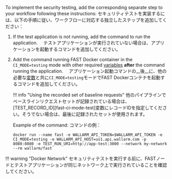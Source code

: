 To implement the security testing, add the corresponding separate step to your workflow following these instructions:
セキュリティテストを実装するには、以下の手順に従い、ワークフローに対応する独立したステップを追加してください：

1. If the test application is not running, add the command to run the application.
　テストアプリケーションが実行されていない場合は、アプリケーションを起動するコマンドを追加してください。

2. Add the command running FAST Docker container in the `CI_MODE=testing` mode with other required [variables](../ci-mode-testing.md#environment-variables-in-testing-mode) __after__ the command running the application.
　アプリケーション起動コマンドの__後__に、他の必要な[変数](../ci-mode-testing.md#environment-variables-in-testing-mode)と共に`CI_MODE=testing`モードでFAST Dockerコンテナを起動するコマンドを追加してください。

    !!! info "Using the recorded set of baseline requests"
        他のパイプラインでベースラインリクエストセットが記録されている場合は、[TEST_RECORD_ID][fast-ci-mode-test]変数にレコードIDを指定してください。そうでない場合は、最後に記録されたセットが使用されます。

    Example of the command:
    コマンドの例：

    ```
    docker run --name fast -e WALLARM_API_TOKEN=$WALLARM_API_TOKEN -e CI_MODE=testing -e WALLARM_API_HOST=us1.api.wallarm.com -p 8080:8080 -e TEST_RUN_URI=http://app-test:3000 --network my-network --rm wallarm/fast
    ```

!!! warning "Docker Network"
    セキュリティテストを実行する前に、FASTノードとテストアプリケーションが同じネットワーク上で実行されていることを確認してください。